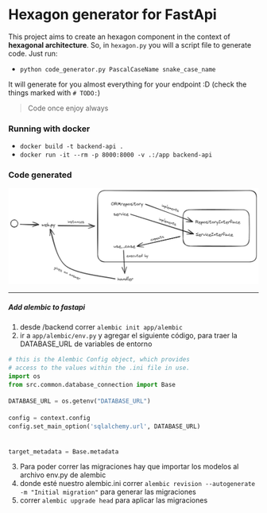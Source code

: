 
# Hexagon generator for FastApi

This project aims to create an hexagon component in the context of **hexagonal architecture**. So, in `hexagon.py` you will a script file to generate code. Just run:

- `python code_generator.py PascalCaseName snake_case_name`

It will generate for you almost everything for your endpoint :D (check the things marked with `# TODO:`)

> Code once enjoy always

### Running with docker

- `docker build -t backend-api .`
- `docker run -it --rm -p 8000:8000 -v .:/app backend-api`

### Code generated

![hexagonal](hexagonal.png)


---

##### Add alembic to fastapi
1. desde /backend correr `alembic init app/alembic`
2. ir a `app/alembic/env.py` y agregar el siguiente código, para traer la DATABASE_URL de variables de entorno
```python
# this is the Alembic Config object, which provides
# access to the values within the .ini file in use.
import os
from src.common.database_connection import Base

DATABASE_URL = os.getenv("DATABASE_URL")

config = context.config
config.set_main_option('sqlalchemy.url', DATABASE_URL)


target_metadata = Base.metadata

```
3. Para poder correr las migraciones hay que importar los modelos al archivo env.py de alembic
4. donde esté nuestro alembic.ini correr `alembic revision --autogenerate -m "Initial migration"` para generar las migraciones
5. correr `alembic upgrade head` para aplicar las migraciones
